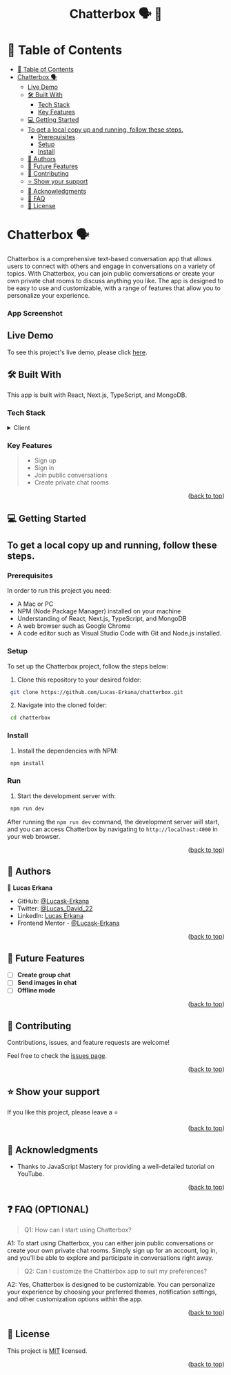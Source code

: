 <a name="readme-top"></a>

<h1 align='center'> Chatterbox 🗣️ 📱 </h1>

<!-- TABLE OF CONTENTS -->

# 📗 Table of Contents

- [📗 Table of Contents](#-table-of-contents)
- [ Chatterbox 🗣️](#-about-project-)
	- [Live Demo](#live-demo)
	- [🛠 Built With ](#-built-with-)
		- [Tech Stack ](#tech-stack-)
		- [Key Features ](#key-features-)
	- [💻 Getting Started ](#-getting-started-)
	- [To get a local copy up and running, follow these steps.](#to-get-a-local-copy-up-and-running-follow-these-steps)
		- [Prerequisites](#prerequisites)
		- [Setup](#setup)
		- [Install](#install)
	- [👥 Authors ](#-authors-)
	- [🔭 Future Features ](#-future-features-)
	- [🤝 Contributing ](#-contributing-)
	- [⭐️ Show your support ](#️-show-your-support-)
	- [🙏 Acknowledgments ](#-acknowledgments-)
	- [🙏 FAQ ](#-faq-)
	- [📝 License ](#-license-)

<!-- PROJECT DESCRIPTION -->

# Chatterbox 🗣️ <a name="about-project"></a>

Chatterbox is a comprehensive text-based conversation app that allows users to connect with others and engage in conversations on a variety of topics. With Chatterbox, you can join public conversations or create your own private chat rooms to discuss anything you like. The app is designed to be easy to use and customizable, with a range of features that allow you to personalize your experience.

### App Screenshot

## Live Demo

To see this project's live demo, please click [here](https://chatterbox-luri.vercel.app/).

## 🛠 Built With <a name="built-with"></a>

This app is built with React, Next.js, TypeScript, and MongoDB.

### Tech Stack <a name="tech-stack"></a>

<details> <summary>Client</summary> <ul> <li><a href="https://reactjs.org/">React</a></li> <li><a href="https://nextjs.org/">Next.js</a></li> <li><a href="https://www.typescriptlang.org/">TypeScript</a></li> <li><a href="https://www.mongodb.com/">MongoDB</a></li> </ul> </details>

### Key Features <a name="key-features"></a>

> - Sign up
> - Sign in
> - Join public conversations
> - Create private chat rooms

<p align="right">(<a href="#readme-top">back to top</a>)</p>

<!-- GETTING STARTED -->

## 💻 Getting Started <a name="getting-started"></a>

## To get a local copy up and running, follow these steps.

### Prerequisites

In order to run this project you need:

- A Mac or PC
- NPM (Node Package Manager) installed on your machine
- Understanding of React, Next.js, TypeScript, and MongoDB
- A web browser such as Google Chrome
- A code editor such as Visual Studio Code with Git and Node.js installed.

### Setup

To set up the Chatterbox project, follow the steps below:

1. Clone this repository to your desired folder:

```sh
 git clone https://github.com/Lucas-Erkana/chatterbox.git
```

2. Navigate into the cloned folder:

```sh
 cd chatterbox
```

### Install

1. Install the dependencies with NPM:

```sh
 npm install
```

### Run

1. Start the development server with:

```sh
 npm run dev
```

After running the `npm run dev` command, the development server will start, and you can access Chatterbox by navigating to `http://localhost:4000` in your web browser.

<p align="right">(<a href="#readme-top">back to top</a>)</p>

<!-- AUTHORS -->

## 👥 Authors <a name="authors"></a>

👤 **Lucas Erkana**

- GitHub: [@Lucask-Erkana](https://github.com/Lucask-Erkana)
- Twitter: [@Lucas_David_22](https://twitter.com/@Lucas_David_22)
- LinkedIn: [Lucas Erkana](https://www.linkedin.com/in/lucas-erkana/)
- Frontend Mentor - [@Lucask-Erkana](https://www.frontendmentor.io/profile/Lucask-Erkana)

<p align="right">(<a href="#readme-top">back to top</a>)</p>

<!-- FUTURE FEATURES -->

## 🔭 Future Features <a name="future-features"></a>

- [ ] **Create group chat**
- [ ] **Send images in chat**
- [ ] **Offline mode**

<p align="right">(<a href="#readme-top">back to top</a>)</p>

<!-- CONTRIBUTING -->

## 🤝 Contributing <a name="contributing"></a>

Contributions, issues, and feature requests are welcome!

Feel free to check the [issues page](https://github.com/Lucas-Erkana/chatterbox/issues).

<p align="right">(<a href="#readme-top">back to top</a>)</p>

<!-- SUPPORT -->

## ⭐️ Show your support <a name="support"></a>

If you like this project, please leave a ⭐️

<p align="right">(<a href="#readme-top">back to top</a>)</p>

<!-- ACKNOWLEDGEMENTS -->

## 🙏 Acknowledgments <a name="acknowledgements"></a>

- Thanks to JavaScript Mastery for providing a well-detailed tutorial on YouTube.

<p align="right">(<a href="#readme-top">back to top</a>)</p>

## ❓ FAQ (OPTIONAL) <a name="faq"></a>

> Q1: How can I start using Chatterbox?

A1: To start using Chatterbox, you can either join public conversations or create your own private chat rooms. Simply sign up for an account, log in, and you'll be able to explore and participate in conversations right away.

> Q2: Can I customize the Chatterbox app to suit my preferences?

A2: Yes, Chatterbox is designed to be customizable. You can personalize your experience by choosing your preferred themes, notification settings, and other customization options within the app.


<p align="right">(<a href="#readme-top">back to top</a>)</p>

<!-- LICENSE -->

## 📝 License <a name="license"></a>

This project is [MIT](./LICENSE) licensed.

<p align="right">(<a href="#readme-top">back to top</a>)</p>
